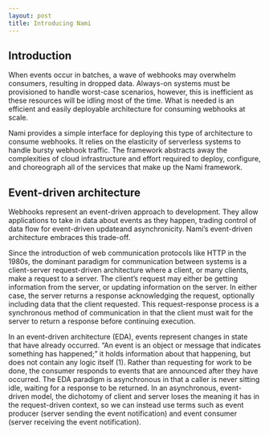 ```yaml
---
layout: post
title: Introducing Nami
---
```


## Introduction

When events occur in batches, a wave of webhooks may overwhelm consumers, resulting in dropped data. Always-on systems must be provisioned to handle worst-case scenarios, however, this is inefficient as these resources will be idling most of the time. What is needed is an efficient and easily deployable architecture for consuming webhooks at scale.

Nami provides a simple interface for deploying this type of architecture to consume webhooks. It relies on the elasticity of serverless systems to handle bursty webhook traffic. The framework abstracts away the complexities of cloud infrastructure and effort required to deploy, configure, and choreograph all of the services that make up the Nami framework.

## Event-driven architecture

Webhooks represent an event-driven approach to development. They allow applications to take in data about events as they happen, trading control of data flow for event-driven updateand asynchronicity. Nami’s event-driven architecture embraces this trade-off.

Since the introduction of web communication protocols like HTTP in the 1980s, the dominant paradigm for communication between systems is a client-server request-driven architecture where a client, or many clients, make a request to a server. The client’s request may either be getting information from the server, or updating information on the server. In either case, the server returns a response acknowledging the request, optionally including data that the client requested. This request-response process is a synchronous method of communication in that the client must wait for the server to return a response before continuing execution.

In an event-driven architecture (EDA), events represent changes in state that have already occurred. “An event is an object or message that indicates something has happened;” it holds information about that happening, but does not contain any logic itself (1). Rather than requesting for work to be done, the consumer responds to events that are announced after they have occurred. The EDA paradigm is asynchronous in that a caller is never sitting idle, waiting for a response to be returned. In an asynchronous, event-driven model, the dichotomy of client and server loses the meaning it has in the request-driven context, so we can instead use terms such as event producer (server sending the event notification) and event consumer (server receiving the event notification).
